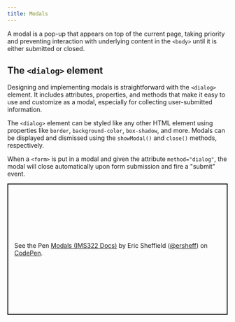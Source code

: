 ```yaml
---
title: Modals
---
```


A modal is a pop-up that appears on top of the current page, taking priority and preventing interaction with underlying content in the `<body>` until it is either submitted or closed.

## The `<dialog>` element

Designing and implementing modals is straightforward with the `<dialog>` element. It includes attributes, properties, and methods that make it easy to use and customize as a modal, especially for collecting user-submitted information.

The `<dialog>` element can be styled like any other HTML element using properties like `border`, `background-color`, `box-shadow`, and more. Modals can be displayed and dismissed using the `showModal()` and `close()` methods, respectively.

When a `<form>` is put in a modal and given the attribute `method="dialog"`, the modal will close automatically upon form submission and fire a "submit" event.

<p class="codepen" data-height="300" data-default-tab="html,result" data-slug-hash="vYPByZL" data-editable="true" data-user="ersheff" style="height: 300px; box-sizing: border-box; display: flex; align-items: center; justify-content: center; border: 2px solid; margin: 1em 0; padding: 1em;">
  <span>See the Pen <a href="https://codepen.io/ersheff/pen/vYPByZL">
  Modals (IMS322 Docs)</a> by Eric Sheffield (<a href="https://codepen.io/ersheff">@ersheff</a>)
  on <a href="https://codepen.io">CodePen</a>.</span>
</p>
<script async src="https://cpwebassets.codepen.io/assets/embed/ei.js"></script>
